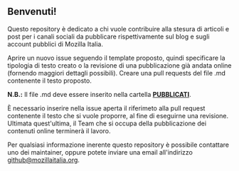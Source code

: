 

## Benvenuti!

Questo repository è dedicato a chi vuole contribuire alla stesura di articoli e post per i canali sociali da pubblicare rispettivamente sul blog e sugli account pubblici di Mozilla Italia.

Aprire un nuovo issue seguendo il template proposto, quindi specificare la tipologia di testo creato o la revisione di una pubblicazione già andata online (fornendo maggiori dettagli possibili).
Creare una pull requests del file .md contenente il testo proposto.

**N.B.:** Il file .md deve essere inserito nella cartella [**PUBBLICATI**](https://github.com/MozillaItalia/Articoli-Post-mozilla-italia/tree/master/PUBBLICATI).

È necessario inserire nella issue aperta il riferimeto alla pull request contenente il testo che si vuole proporre, al fine di eseguirne una revisione. Ultimata quest'ultima, il Team che si occupa della pubblicazione dei contenuti online terminerà il lavoro.

Per qualsiasi informazione inerente questo repository è possibile contattare uno dei maintainer, oppure potete inviare una email all'indirizzo github@mozillaitalia.org.
